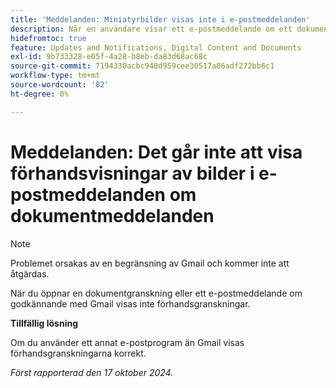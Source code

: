 ```yaml
---
title: 'Meddelanden: Miniatyrbilder visas inte i e-postmeddelanden'
description: När en användare visar ett e-postmeddelande om ett dokumentgodkännande visas inte dokumentminiatyrbilden i e-postmeddelandet.
hidefromtoc: true
feature: Updates and Notifications, Digital Content and Documents
exl-id: 9b733328-e05f-4a28-b8eb-da83d68ac68c
source-git-commit: 7194330acbc940d959cee30517a06adf272bb6c1
workflow-type: tm+mt
source-wordcount: '82'
ht-degree: 0%

---
```


# Meddelanden: Det går inte att visa förhandsvisningar av bilder i e-postmeddelanden om dokumentmeddelanden

>[!NOTE]
>
>Problemet orsakas av en begränsning av Gmail och kommer inte att åtgärdas.

När du öppnar en dokumentgranskning eller ett e-postmeddelande om godkännande med Gmail visas inte förhandsgranskningar.

**Tillfällig lösning**

Om du använder ett annat e-postprogram än Gmail visas förhandsgranskningarna korrekt.

_Först rapporterad den 17 oktober 2024._
